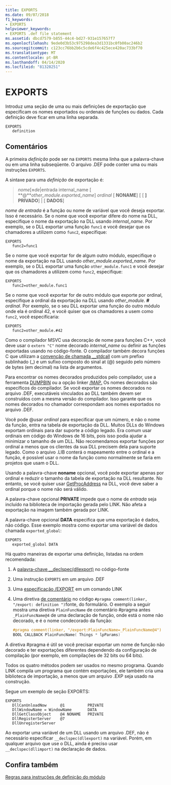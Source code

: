 ```yaml
---
title: EXPORTS
ms.date: 09/07/2018
f1_keywords:
- EXPORTS
helpviewer_keywords:
- EXPORTS .def file statement
ms.assetid: dbcd7579-b855-44c4-bd27-931e157657f7
ms.openlocfilehash: 9ede0d3b53c975298dea3d1331bc0fb00ac246b2
ms.sourcegitcommit: c123cc76bb2b6c5cde6f4c425ece420ac733bf70
ms.translationtype: MT
ms.contentlocale: pt-BR
ms.lasthandoff: 04/14/2020
ms.locfileid: "81328251"
---
```

# <a name="exports"></a>EXPORTS

Introduz uma seção de uma ou mais definições de exportação que especificam os nomes exportados ou ordenais de funções ou dados. Cada definição deve ficar em uma linha separada.

```DEF
EXPORTS
   definition
```

## <a name="remarks"></a>Comentários

A primeira *definição* pode ser na `EXPORTS` mesma linha que a palavra-chave ou em uma linha subseqüente. O arquivo .DEF pode conter uma ou mais instruções `EXPORTS`.

A sintaxe para uma *definição* de exportação é:

> *nome*\[__=__*de*|entrada internal_name \[ **\@***other_module.exported_name*] _ordinal_ \[ **NONAME**] \[ \[ **] PRIVADO**] | \[ **DADOS**]

*nome de entrada* é a função ou nome de variável que você deseja exportar. Isso é necessário. Se o nome que você exportar difere do nome na DLL, especifique o nome da exportação na DLL usando *internal_name*. Por exemplo, se o DLL exportar uma função `func1` e você desejar que os chamadores a utilizem como `func2`, especifique:

```DEF
EXPORTS
   func2=func1
```

Se o nome que você exportar for de algum outro módulo, especifique o nome da exportação na DLL usando *other_module.exported_name*. Por exemplo, se o DLL exportar uma função `other_module.func1` e você desejar que os chamadores a utilizem como `func2`, especifique:

```DEF
EXPORTS
   func2=other_module.func1
```

Se o nome que você exportar for de outro módulo que exporte por ordinal, especifique a ordinal da exportação na DLL usando *other_module*. __#__ *ordinal*. Por exemplo, se o seu DLL exportar uma função do outro módulo onde ela é ordinal 42, e você quiser que os chamadores a usem como `func2`, você especificaria:

```DEF
EXPORTS
   func2=other_module.#42
```

Como o compilador MSVC usa decoração de nome para funções C++, você deve usar o `extern "C"` nome decorado *internal_name* ou definir as funções exportadas usando no código-fonte. O compilador também decora funções C que utilizam a [convenção de chamada __stdcall](../../cpp/stdcall.md) com um prefixo sublinhado (\_) e um sufixo composto do sinal at (\@) seguido pelo número de bytes (em decimal) na lista de argumentos.

Para encontrar os nomes decorados produzidos pelo compilador, use a ferramenta [DUMPBIN](dumpbin-reference.md) ou a opção linker [/MAP.](map-generate-mapfile.md) Os nomes decorados são específicos do compilador. Se você exportar os nomes decorados no arquivo .DEF, executáveis vinculados ao DLL também devem ser construídos com a mesma versão do compilador. Isso garante que os nomes decorados no chamador correspondam aos nomes exportados no arquivo .DEF.

Você pode \@usar *ordinal* para especificar que um número, e não o nome da função, entra na tabela de exportação da DLL. Muitos DLLs do Windows exportam ordinais para dar suporte a código legado. Era comum usar ordinais em código do Windows de 16 bits, pois isso podia ajudar a minimizar o tamanho de um DLL. Não recomendamos exportar funções por ordinal a menos que os clientes da sua DLL precisem dela para suporte legado. Como o arquivo .LIB conterá o mapeamento entre o ordinal e a função, é possível usar o nome da função como normalmente se faria em projetos que usam o DLL.

Usando a palavra-chave **noname** opcional, você pode exportar apenas por ordinal e reduzir o tamanho da tabela de exportação na DLL resultante. No entanto, se você quiser usar [GetProcAddress](/windows/win32/api/libloaderapi/nf-libloaderapi-getprocaddress) na DLL, você deve saber a ordinal porque o nome não será válido.

A palavra-chave opcional **PRIVATE** impede que o nome de *entrada* seja incluído na biblioteca de importação gerada pelo LINK. Não afeta a exportação na imagem também gerada por LINK.

A palavra-chave opcional **DATA** especifica que uma exportação é dados, não código. Esse exemplo mostra como exportar uma variável de dados chamada `exported_global`:

```DEF
EXPORTS
   exported_global DATA
```

Há quatro maneiras de exportar uma definição, listadas na ordem recomendada:

1. A [palavra-chave __declspec(dllexport)](../../cpp/dllexport-dllimport.md) no código-fonte

1. Uma instrução `EXPORTS` em um arquivo .DEF

1. Uma [especificação /EXPORT](export-exports-a-function.md) em um comando LINK

1. Uma diretiva [de comentário](../../preprocessor/comment-c-cpp.md) no código `#pragma comment(linker, "/export: definition ")`fonte, do formulário. O exemplo a seguir mostra uma diretiva `PlainFuncName` de comentário #pragma antes `_PlainFuncName@4` de uma declaração de função, onde está o nome não decorado, e é o nome condecorado da função:

    ```cpp
    #pragma comment(linker, "/export:PlainFuncName=_PlainFuncName@4")
    BOOL CALLBACK PlainFuncName( Things * lpParams)
    ```

A diretiva #pragma é útil se você precisar exportar um nome de função não decorado e ter exportações diferentes dependendo da configuração de compilação (por exemplo, em compilações de 32 bits ou 64 bits).

Todos os quatro métodos podem ser usados no mesmo programa. Quando LINK compila um programa que contém exportações, ele também cria uma biblioteca de importação, a menos que um arquivo .EXP seja usado na construção.

Segue um exemplo de seção EXPORTS:

```DEF
EXPORTS
   DllCanUnloadNow      @1          PRIVATE
   DllWindowName = WindowName       DATA
   DllGetClassObject    @4 NONAME   PRIVATE
   DllRegisterServer    @7
   DllUnregisterServer
```

Ao exportar uma variável de um DLL usando um arquivo .DEF, não é necessário especificar `__declspec(dllexport)` na variável. Porém, em qualquer arquivo que use o DLL, ainda é preciso usar `__declspec(dllimport)` na declaração de dados.

## <a name="see-also"></a>Confira também

[Regras para instruções de definição do módulo](rules-for-module-definition-statements.md)
